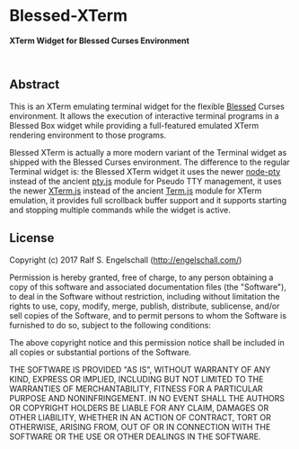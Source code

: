 
Blessed-XTerm
=============

**XTerm Widget for Blessed Curses Environment**

<p/>
<img src="https://nodei.co/npm/blessed-xterm.png?downloads=true&stars=true" alt=""/>

<p/>
<img src="https://david-dm.org/rse/blessed-xterm.png" alt=""/>

Abstract
--------

This is an XTerm emulating terminal widget for the flexible
[Blessed](https://github.com/chjj/blessed) Curses environment. It allows
the execution of interactive terminal programs in a Blessed Box widget
while providing a full-featured emulated XTerm rendering environment to
those programs.

Blessed XTerm is actually a more modern variant of the Terminal widget
as shipped with the Blessed Curses environment. The difference to the
regular Terminal widget is: the Blessed XTerm widget it uses the newer
[node-pty](https://github.com/Tyriar/node-pty) instead of the ancient
[pty.js](https://github.com/chjj/pty.js/) module for Pseudo TTY management, it
uses the newer [XTerm.js](https://xtermjs.org/) instead of the ancient
[Term.js](https://github.com/chjj/term.js/) module for XTerm emulation, it
provides full scrollback buffer support and it supports starting and
stopping multiple commands while the widget is active.

License
-------

Copyright (c) 2017 Ralf S. Engelschall (http://engelschall.com/)

Permission is hereby granted, free of charge, to any person obtaining
a copy of this software and associated documentation files (the
"Software"), to deal in the Software without restriction, including
without limitation the rights to use, copy, modify, merge, publish,
distribute, sublicense, and/or sell copies of the Software, and to
permit persons to whom the Software is furnished to do so, subject to
the following conditions:

The above copyright notice and this permission notice shall be included
in all copies or substantial portions of the Software.

THE SOFTWARE IS PROVIDED "AS IS", WITHOUT WARRANTY OF ANY KIND,
EXPRESS OR IMPLIED, INCLUDING BUT NOT LIMITED TO THE WARRANTIES OF
MERCHANTABILITY, FITNESS FOR A PARTICULAR PURPOSE AND NONINFRINGEMENT.
IN NO EVENT SHALL THE AUTHORS OR COPYRIGHT HOLDERS BE LIABLE FOR ANY
CLAIM, DAMAGES OR OTHER LIABILITY, WHETHER IN AN ACTION OF CONTRACT,
TORT OR OTHERWISE, ARISING FROM, OUT OF OR IN CONNECTION WITH THE
SOFTWARE OR THE USE OR OTHER DEALINGS IN THE SOFTWARE.

